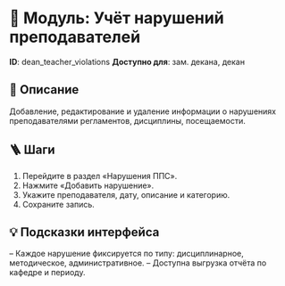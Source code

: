 # 📘 Модуль: Учёт нарушений преподавателей
**ID**: dean_teacher_violations
**Доступно для**: зам. декана, декан

## 📝 Описание
Добавление, редактирование и удаление информации о нарушениях преподавателями регламентов, дисциплины, посещаемости.

## 🪜 Шаги
1. Перейдите в раздел «Нарушения ППС».
2. Нажмите «Добавить нарушение».
3. Укажите преподавателя, дату, описание и категорию.
4. Сохраните запись.

## 💡 Подсказки интерфейса
– Каждое нарушение фиксируется по типу: дисциплинарное, методическое, административное.
– Доступна выгрузка отчёта по кафедре и периоду.
